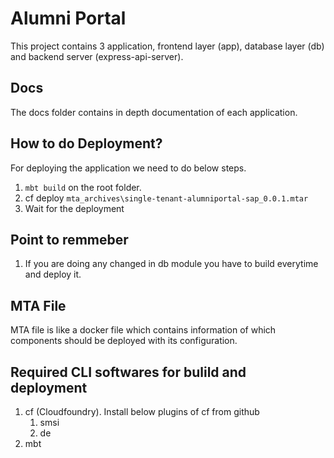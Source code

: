# Alumni Portal

This project contains 3 application, frontend layer (app), database layer (db) and backend server (express-api-server).

## Docs

The docs folder contains in depth documentation of each application.

## How to do Deployment? 

For deploying the application we need to do below steps.

1. `mbt build` on the root folder.
2. cf deploy `mta_archives\single-tenant-alumniportal-sap_0.0.1.mtar`
3. Wait for the deployment

## **Point to remmeber**

1. If you are doing any changed in db module you have to build everytime and deploy it.


## MTA File 

MTA file is like a docker file which contains information of which components should be deployed with its configuration. 

## Required CLI softwares for bulild and deployment 

1. cf (Cloudfoundry). Install below plugins of cf from github 
   1. smsi 
   2. de 
2. mbt